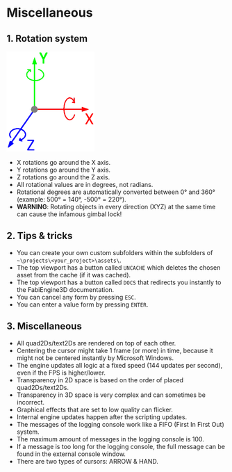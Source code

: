# Miscellaneous

## 1. Rotation system

<img src="../image/rotation_system.png" width="40%"/>

- X rotations go around the X axis.
- Y rotations go around the Y axis.
- Z rotations go around the Z axis.
- All rotational values are in degrees, not radians.
- Rotational degrees are automatically converted between 0&deg; and 360&deg; (example: 500&deg; = 140&deg;, -500&deg; = 220&deg;).
- **WARNING**: Rotating objects in every direction (XYZ) at the same time can cause the infamous gimbal lock!

## 2. Tips & tricks

- You can create your own custom subfolders within the subfolders of `~\projects\<your_project>\assets\`.
- The top viewport has a button called `UNCACHE` which deletes the chosen asset from the cache (if it was cached).
- The top viewport has a button called `DOCS` that redirects you instantly to the FabiEngine3D documentation.
- You can cancel any form by pressing `ESC`.
- You can enter a value form by pressing `ENTER`.

## 3. Miscellaneous

- All quad2Ds/text2Ds are rendered on top of each other.
- Centering the cursor might take 1 frame (or more) in time, because it might not be centered instantly by Microsoft Windows.
- The engine updates all logic at a fixed speed (144 updates per second), even if the FPS is higher/lower.
- Transparency in 2D space is based on the order of placed quad2Ds/text2Ds.
- Transparency in 3D space is very complex and can sometimes be incorrect.
- Graphical effects that are set to low quality can flicker.
- Internal engine updates happen after the scripting updates.
- The messages of the logging console work like a FIFO (First In First Out) system.
- The maximum amount of messages in the logging console is 100.
- If a message is too long for the logging console, the full message can be found in the external console window.
- There are two types of cursors: ARROW & HAND.
